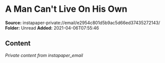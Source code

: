 # A Man Can't Live On His Own

**Source:** instapaper-private://email/e2954c801d5b9ac5d66ed37435272143/
**Folder:** Unread
**Added:** 2021-04-06T07:55:46




## Content
*Private content from instapaper_email*
